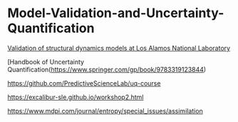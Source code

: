 # Model-Validation-and-Uncertainty-Quantification

[Validation of structural dynamics models at Los Alamos National Laboratory](https://doi.org/10.2514/6.2000-1437)

[Handbook of Uncertainty Quantification(https://www.springer.com/gp/book/9783319123844)

https://github.com/PredictiveScienceLab/uq-course

https://excalibur-sle.github.io/workshop2.html

https://www.mdpi.com/journal/entropy/special_issues/assimilation


  
  
